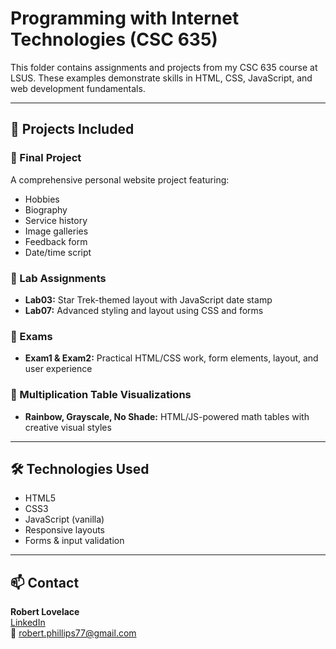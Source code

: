 # Programming with Internet Technologies (CSC 635)

This folder contains assignments and projects from my CSC 635 course at LSUS. These examples demonstrate skills in HTML, CSS, JavaScript, and web development fundamentals.

---

## 📁 Projects Included

### 🔹 Final Project
A comprehensive personal website project featuring:
- Hobbies
- Biography
- Service history
- Image galleries
- Feedback form
- Date/time script

### 🔹 Lab Assignments
- **Lab03:** Star Trek-themed layout with JavaScript date stamp
- **Lab07:** Advanced styling and layout using CSS and forms

### 🔹 Exams
- **Exam1 & Exam2:** Practical HTML/CSS work, form elements, layout, and user experience

### 🔹 Multiplication Table Visualizations
- **Rainbow, Grayscale, No Shade:** HTML/JS-powered math tables with creative visual styles

---

## 🛠️ Technologies Used
- HTML5
- CSS3
- JavaScript (vanilla)
- Responsive layouts
- Forms & input validation

---

## 📫 Contact

**Robert Lovelace**  
[LinkedIn](https://www.linkedin.com/in/lovelacer)  
📧 robert.phillips77@gmail.com

